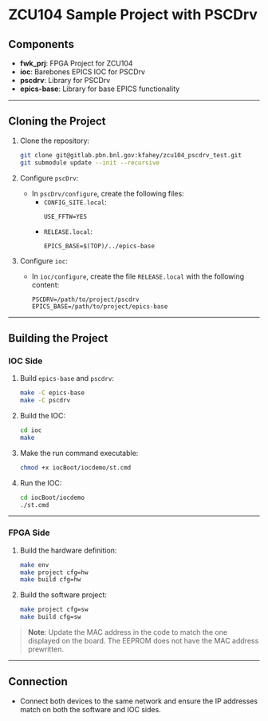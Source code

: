 # ZCU104 Sample Project with PSCDrv

## Components
- **fwk_prj**: FPGA Project for ZCU104  
- **ioc**: Barebones EPICS IOC for PSCDrv  
- **pscdrv**: Library for PSCDrv  
- **epics-base**: Library for base EPICS functionality  

---

## Cloning the Project
1. Clone the repository:  
   ```bash
   git clone git@gitlab.pbn.bnl.gov:kfahey/zcu104_pscdrv_test.git
   git submodule update --init --recursive
   ```

2. Configure `pscDrv`:
   - In `pscDrv/configure`, create the following files:
     - `CONFIG_SITE.local`:  
       ```plaintext
       USE_FFTW=YES
       ```
     - `RELEASE.local`:  
       ```plaintext
       EPICS_BASE=$(TOP)/../epics-base
       ```

3. Configure `ioc`:
   - In `ioc/configure`, create the file `RELEASE.local` with the following content:  
     ```plaintext
     PSCDRV=/path/to/project/pscdrv
     EPICS_BASE=/path/to/project/epics-base
     ```

---

## Building the Project

### IOC Side
1. Build `epics-base` and `pscdrv`:  
   ```bash
   make -C epics-base
   make -C pscdrv
   ```

2. Build the IOC:  
   ```bash
   cd ioc
   make
   ```

3. Make the run command executable:  
   ```bash
   chmod +x iocBoot/iocdemo/st.cmd
   ```

4. Run the IOC:  
   ```bash
   cd iocBoot/iocdemo
   ./st.cmd
   ```

---

### FPGA Side
1. Build the hardware definition:
   ```bash
   make env
   make project cfg=hw
   make build cfg=hw
   ```

2. Build the software project:
   ```bash
   make project cfg=sw
   make build cfg=sw
   ```

> **Note**: Update the MAC address in the code to match the one displayed on the board. The EEPROM does not have the MAC address prewritten. 

---

## Connection  
- Connect both devices to the same network and ensure the IP addresses match on both the software and IOC sides.
